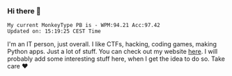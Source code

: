 ### Hi there 👋
<!-- PB START -->
```
My current MonkeyType PB is - WPM:94.21 Acc:97.42
Updated on: 15:19:25 CEST Time
```
<!-- PB END -->
I'm an IT person, just overall. I like CTFs, hacking, coding games, making Python apps. Just a lot of stuff.
You can check out my website [here](https://skill3472.github.io/).
I will probably add some interesting stuff here, when I get the idea to do so. Take care ❤️
